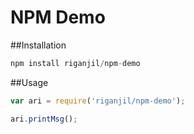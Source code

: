 # NPM Demo #

##Installation
```javascript
npm install riganjil/npm-demo
```
##Usage
```javascript
var ari = require('riganjil/npm-demo');

ari.printMsg();

```